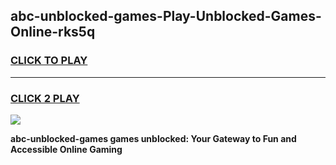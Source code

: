 
## abc-unblocked-games-Play-Unblocked-Games-Online-rks5q
<h3>
<a href="https://premium76.site?title=abc-unblocked-games&ref=25A">CLICK TO PLAY</a></h3>
<hr>

<h3>
<a href="https://premium76.site?title=abc-unblocked-games&ref=25A">CLICK 2 PLAY</a>
  
</h3>

<a href="https://premium76.site?title=abc-unblocked-games&ref=25A"><img src="https://clearcache.store/games.png"></a>


**abc-unblocked-games games unblocked: Your Gateway to Fun and Accessible Online Gaming**

